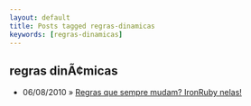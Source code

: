 ```yaml
---
layout: default
title: Posts tagged regras-dinamicas
keywords: [regras-dinamicas]
---
```

<h2 class="category">regras dinÃ¢micas</h2>
<ul class="posts">
<li>
<p>
<span class="date">06/08/2010</span> &raquo;
<a href="/blog/regras-que-sempre-mudam-ironruby-nelas">Regras que sempre mudam? IronRuby nelas!</a>
</p>
</li>
</ul>
